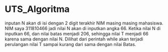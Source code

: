 # UTS_Algoritma
inputan N akan di isi dengan 2 digit terakhir NIM masing masing mahasiswa. NIM saya 311810466 jadi nilai N akan di inputkan angka 66.
Ketika nilai N di inputkan 66, dan nilai batas menjadi 206, sehingga nilai T menjadi 66 karena sama dengan nilai N. Dilihat dari  perintah while akan terjadi perulangan nilai T sampai kurang dari sama dengan nilai Batas.
